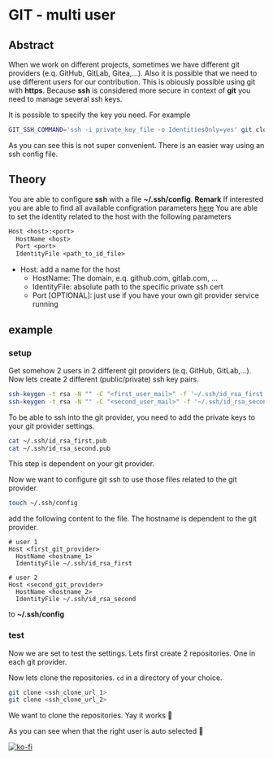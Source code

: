 # GIT - multi user

## Abstract

When we work on different projects, sometimes we have different git providers (e.q. GitHub, GitLab, Gitea,...).
Also it is possible that we need to use different users for our contribution.
This is obiously possible using git with **https**.
Because **ssh** is considered more secure in context of **git** you need to manage several ssh keys.

It is possible to specify the key you need. For example

```bash
GIT_SSH_COMMAND='ssh -i private_key_file -o IdentitiesOnly=yes' git clone user@host:repo.git
```

As you can see this is not super convenient.
There is an easier way using an ssh config file.

## Theory

You are able to configure **ssh** with a file **~/.ssh/config**.
**Remark** If interested you are able to find all available configration parameters [here][ssh-config]
You are able to set the identity related to the host with the following parameters

```txt
Host <host>:<port>
  HostName <host>
  Port <port>
  IdentityFile <path_to_id_file>
```

- Host: add a name for the host
  - HostName: The domain, e.q. github.com, gitlab.com, ...
  - IdentityFile: absolute path to the specific private ssh cert
  - Port [OPTIONAL]: just use if you have your own git provider service running

## example

### setup

Get somehow 2 users in 2 different git providers (e.q. GitHub, GitLab,...).
Now lets create 2 different (public/private) ssh key pairs.

```bash
ssh-keygen -t rsa -N "" -C "<first_user_mail>" -f '~/.ssh/id_rsa_first'
ssh-keygen -t rsa -N "" -C "<second_user_mail>" -f '~/.ssh/id_rsa_second'
```

To be able to ssh into the git provider, you need to add the private keys to your git provider settings.

```bash
cat ~/.ssh/id_rsa_first.pub
cat ~/.ssh/id_rsa_second.pub
```

This step is dependent on your git provider.

Now we want to configure git ssh to use those files related to the git provider.

```bash
touch ~/.ssh/config
```

add the following content to the file.
The hostname is dependent to the git provider.

```ssh
# user 1
Host <first_git_provider>
  HostName <hostname_1>
  IdentityFile ~/.ssh/id_rsa_first

# user 2
Host <second_git_provider>
  HostName <hostname_2>
  IdentityFile ~/.ssh/id_rsa_second
```

to **~/.ssh/config**

### test

Now we are set to test the settings.
Lets first create 2 repositories. One in each git provider.

Now lets clone the repositories. `cd` in a directory of your choice.

```bash
git clone <ssh_clone_url_1>
git clone <ssh_clone_url_2>
```

We want to clone the repositories.
Yay it works :rocket:

As you can see when that the right user is auto selected :rocket:

[![ko-fi](https://ko-fi.com/img/githubbutton_sm.svg)](https://ko-fi.com/A0A4EKB66)

[ssh-config]: https://linux.die.net/man/5/ssh_config
